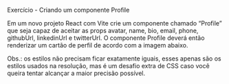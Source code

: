 Exercício  - Criando um componente Profile 

Em um novo projeto React com Vite crie um componente chamado “Profile” que seja capaz de aceitar as props avatar, name, bio, email, phone, githubUrl, linkedinUrl e twitterUrl. O componente Profile deverá então renderizar um cartão de perfil de acordo com a imagem abaixo.

Obs.: os estilos não precisam ficar exatamente iguais, esses apenas são os estilos usados na resolução, mas é um desafio extra de CSS caso você queira tentar alcançar a maior precisão possível.
